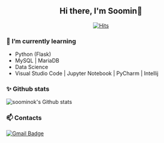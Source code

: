 <h2 align=center> Hi there, I'm Soomin👋 </h2> 

<div align=center>
  
[![Hits](https://hits.seeyoufarm.com/api/count/incr/badge.svg?url=https%3A%2F%2Fgithub.com%2Fsoominok&count_bg=%2379C83D&title_bg=%23555555&icon=&icon_color=%23E7E7E7&title=hits&edge_flat=false)](https://hits.seeyoufarm.com)

</div>

### 🌱 I’m currently learning
- Python (Flask)
- MySQL  |  MariaDB
- Data Science
- Visual Studio Code  |  Jupyter Notebook  |  PyCharm  |  Intellij


### ✨ Github stats
![soominok's Github stats](https://github-readme-stats.vercel.app/api?username=soominok&theme=highcontrast&show_icons=true&count_private=true)
<!--
![Top Languages Card](https://github-readme-stats.vercel.app/api/top-langs/?username=soominok&theme=highcontrast)
-->


### 📫 Contacts <br/>
[![Gmail Badge](https://img.shields.io/badge/-Gmail-d14836?style=flat-square&logo=Gmail&logoColor=white&link=mailto:ssoominok@gmail.com)](mailto:ssoominok@gmail.com)


<!--
**soominok/soominok** is a ✨ _special_ ✨ repository because its `README.md` (this file) appears on your GitHub profile.

Here are some ideas to get you started:

- 🔭 I’m currently working on ...
- 🌱 I’m currently learning ...
- 👯 I’m looking to collaborate on ...
- 🤔 I’m looking for help with ...
- 💬 Ask me about ...
- 📫 How to reach me: ...
- 😄 Pronouns: ...
- ⚡ Fun fact: ...
-->
